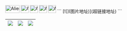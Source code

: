 <nobr>
<img src="https://cdn.jsdelivr.net/gh/baib-web/img/Android-Emblem.png" alt="Alien Monster" width="45" height="25" />
<img src="https://cdn.jsdelivr.net/gh/baib-web/img/ne6ukkej06t71.png" alt="Alien Monster" width="25" height="25" />
<img src="https://cdn.jsdelivr.net/gh/baib-web/img/Apple%20Store.png" alt="Alien Monster" width="25" height="25" />
<img src="https://cdn.jsdelivr.net/gh/baib-web/img/Finder_Icon_macOS_Big_Sur.png" alt="Alien Monster" width="25" height="25" />
<img src="https://cdn.jsdelivr.net/gh/baib-web/img/OS-Linux-icon.png" alt="Alien Monster" width="25" height="25" />
</nobr>
```
[![](图片地址)](超链接地址)
```



| ![](https://3acf33aa.telegraph-image-bnz.pages.dev/file/f959f77abb5efafdb3b3b.png) | ![](https://cdn.jsdelivr.net/gh/baib-web/img/%E6%A0%87%E9%A2%98-1.png) | ![](https://cdn.jsdelivr.net/gh/baib-web/img/get-it-on-github.png) |
| ---------------------------------------------------------------------------------- | ---------------------------------------------------------------------- | ------------------------------------------------------------------ |


